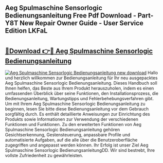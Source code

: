 ## Aeg Spulmaschine Sensorlogic Bedienungsanleitung Free Pdf Download - Part-Y8T New Repair Owner Guide - User Service Edition LKFaL

# <h2><a href="http://df0v1b.blite.top/?on=Aeg+Spulmaschine+Sensorlogic+Bedienungsanleitung">🔗Download 👉🔴 Aeg Spulmaschine Sensorlogic Bedienungsanleitung</a></h2>

[![Aeg Spulmaschine Sensorlogic Bedienungsanleitung new download](https://i.imgur.com/lujVjoI.png)](http://df0v1b.blite.top/?on=Aeg+Spulmaschine+Sensorlogic+Bedienungsanleitung)
Hallo und herzlich willkommen zur Bedienungsanleitung für Ihr neu ausgepacktes Aeg Spulmaschine Sensorlogic Bedienungsanleitung. Dieses Handbuch soll Ihnen helfen, das Beste aus Ihrem Produkt herauszuholen, indem es einen umfassenden Überblick über seine Funktionen, den Installationsprozess, die Bedienungsanleitung, Wartungstipps und Fehlerbehebungsverfahren gibt. Um mit Ihrem Aeg Spulmaschine Sensorlogic Bedienungsanleitung zu beginnen, lesen Sie bitte diese Bedienungsanleitung vor dem Gebrauch sorgfältig durch. Es enthält detaillierte Anweisungen zur Einrichtung des Produkts sowie Informationen zur Verwendung der verschiedenen Funktionen und Funktionen. Zu den erweiterten Funktionen von Aeg Spulmaschine Sensorlogic Bedienungsanleitung gehören Gesichtserkennung, Gestensteuerung, anpassbare Profile und automatisierte Aufgaben, auf die alle über die Benutzeroberfläche zugegriffen und angepasst werden können. Ihr Erfolg ist unser Ziel Aeg Spulmaschine Sensorlogic BedienungsanleitungDD. Wir sind bestrebt, Ihre vollste Zufriedenheit zu gewährleisten.
